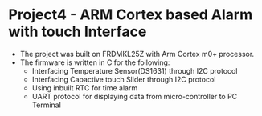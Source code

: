 # Project4 - ARM Cortex based Alarm with touch Interface

  * The project was built on FRDMKL25Z with Arm Cortex m0+ processor.
  * The firmware is written in C for the following:
    * Interfacing Temperature Sensor(DS1631) through I2C protocol
    * Interfacing Capactive touch Slider through I2C protocol
    * Using inbuilt RTC for time alarm
    * UART protocol for displaying data from micro-controller to PC Terminal
